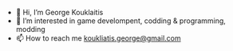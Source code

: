 - 👋 Hi, I’m George Kouklaitis
- 👀 I’m interested in game develompent, codding & programming, modding
- 📫 How to reach me koukliatis.george@gmail.com
